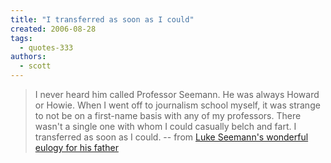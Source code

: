 ```yaml
---
title: "I transferred as soon as I could"
created: 2006-08-28
tags: 
  - quotes-333
authors: 
  - scott
---
```


> I never heard him called Professor Seemann. He was always Howard or Howie. When I went off to journalism school myself, it was strange to not be on a first-name basis with any of my professors. There wasn't a single one with whom I could casually belch and fart. I transferred as soon as I could. \-- from [Luke Seemann's wonderful eulogy for his father](http://www.seemann.com/dm/archives/2006/04/a_eulogy.html)
